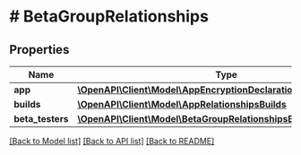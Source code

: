 # # BetaGroupRelationships

## Properties

Name | Type | Description | Notes
------------ | ------------- | ------------- | -------------
**app** | [**\OpenAPI\Client\Model\AppEncryptionDeclarationRelationshipsApp**](AppEncryptionDeclarationRelationshipsApp.md) |  | [optional] 
**builds** | [**\OpenAPI\Client\Model\AppRelationshipsBuilds**](AppRelationshipsBuilds.md) |  | [optional] 
**beta_testers** | [**\OpenAPI\Client\Model\BetaGroupRelationshipsBetaTesters**](BetaGroupRelationshipsBetaTesters.md) |  | [optional] 

[[Back to Model list]](../../README.md#documentation-for-models) [[Back to API list]](../../README.md#documentation-for-api-endpoints) [[Back to README]](../../README.md)


